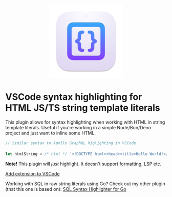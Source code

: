 <div align="center">
  <img src="img/brackets.png" alt="worktop" width="230" />
</div>

# VSCode syntax highlighting for HTML JS/TS string template literals

This plugin allows for syntax highlighting when working with HTML in string template literals. Useful if you're working in a simple Node/Bun/Deno project and just want to inline some HTML.

```ts
// Similar syntax to Apollo GraphQL higlighting in VSCode

let htmlString = /* html */ `<!DOCTYPE html><head><title>Hello World!</title></head><body></body></html>`
```

**Note!** This plugin will _just_ highlight. It doesn't support formatting, LSP etc.

[Add extension to VSCode](https://marketplace.visualstudio.com/items?itemName=antonnyman.js-html-highlight)

Working with SQL in raw string literals using Go? Check out my other plugin (that this one is based on): [SQL Syntax Highlighter for Go](https://github.com/antonnyman/vscode-go-sql-highlight)
